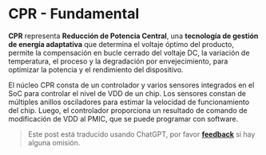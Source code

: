 # CPR - Fundamental

**CPR** representa **Reducción de Potencia Central**, una **tecnología de gestión de energía adaptativa** que determina el voltaje óptimo del producto, permite la compensación en bucle cerrado del voltaje DC, la variación de temperatura, el proceso y la degradación por envejecimiento, para optimizar la potencia y el rendimiento del dispositivo.

El núcleo CPR consta de un controlador y varios sensores integrados en el SoC para controlar el nivel de VDD de un chip. Los sensores constan de múltiples anillos osciladores para estimar la velocidad de funcionamiento del chip. Luego, el controlador proporciona un resultado de comando de modificación de VDD al PMIC, que se puede programar con software.

> Este post está traducido usando ChatGPT, por favor [**feedback**](https://github.com/linyuxuanlin/Wiki_MkDocs/issues/new) si hay alguna omisión.